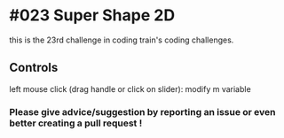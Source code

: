 # #023 Super Shape 2D

this is the 23rd challenge in coding train's coding challenges.

## Controls

left mouse click (drag handle or click on slider): modify m variable

### Please give advice/suggestion by reporting an issue or even better creating a pull request !